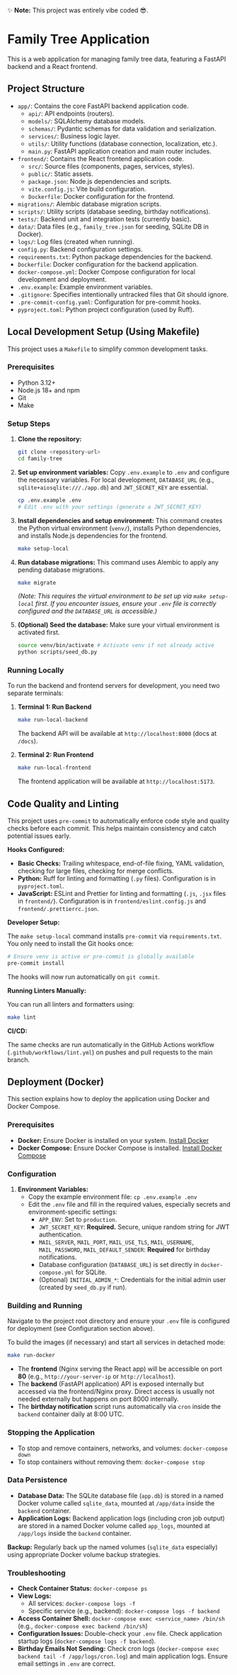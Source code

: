 ✨ **Note:** This project was entirely vibe coded 😎.
# Family Tree Application

This is a web application for managing family tree data, featuring a FastAPI backend and a React frontend.

## Project Structure

- `app/`: Contains the core FastAPI backend application code.
  - `api/`: API endpoints (routers).
  - `models/`: SQLAlchemy database models.
  - `schemas/`: Pydantic schemas for data validation and serialization.
  - `services/`: Business logic layer.
  - `utils/`: Utility functions (database connection, localization, etc.).
  - `main.py`: FastAPI application creation and main router includes.
- `frontend/`: Contains the React frontend application code.
  - `src/`: Source files (components, pages, services, styles).
  - `public/`: Static assets.
  - `package.json`: Node.js dependencies and scripts.
  - `vite.config.js`: Vite build configuration.
  - `Dockerfile`: Docker configuration for the frontend.
- `migrations/`: Alembic database migration scripts.
- `scripts/`: Utility scripts (database seeding, birthday notifications).
- `tests/`: Backend unit and integration tests (currently basic).
- `data/`: Data files (e.g., `family_tree.json` for seeding, SQLite DB in Docker).
- `logs/`: Log files (created when running).
- `config.py`: Backend configuration settings.
- `requirements.txt`: Python package dependencies for the backend.
- `Dockerfile`: Docker configuration for the backend application.
- `docker-compose.yml`: Docker Compose configuration for local development and deployment.
- `.env.example`: Example environment variables.
- `.gitignore`: Specifies intentionally untracked files that Git should ignore.
- `.pre-commit-config.yaml`: Configuration for pre-commit hooks.
- `pyproject.toml`: Python project configuration (used by Ruff).

## Local Development Setup (Using Makefile)

This project uses a `Makefile` to simplify common development tasks.

### Prerequisites

- Python 3.12+
- Node.js 18+ and npm
- Git
- Make

### Setup Steps

1.  **Clone the repository:**
    ```bash
    git clone <repository-url>
    cd family-tree
    ```

2.  **Set up environment variables:**
    Copy `.env.example` to `.env` and configure the necessary variables. For local development, `DATABASE_URL` (e.g., `sqlite+aiosqlite:///./app.db`) and `JWT_SECRET_KEY` are essential.
    ```bash
    cp .env.example .env
    # Edit .env with your settings (generate a JWT_SECRET_KEY)
    ```

3.  **Install dependencies and setup environment:**
    This command creates the Python virtual environment (`venv/`), installs Python dependencies, and installs Node.js dependencies for the frontend.
    ```bash
    make setup-local
    ```

4.  **Run database migrations:**
    This command uses Alembic to apply any pending database migrations.
    ```bash
    make migrate
    ```
    *(Note: This requires the virtual environment to be set up via `make setup-local` first. If you encounter issues, ensure your `.env` file is correctly configured and the `DATABASE_URL` is accessible.)*

5.  **(Optional) Seed the database:**
    Make sure your virtual environment is activated first.
    ```bash
    source venv/bin/activate # Activate venv if not already active
    python scripts/seed_db.py
    ```

### Running Locally

To run the backend and frontend servers for development, you need two separate terminals:

1.  **Terminal 1: Run Backend**
    ```bash
    make run-local-backend
    ```
    The backend API will be available at `http://localhost:8000` (docs at `/docs`).

2.  **Terminal 2: Run Frontend**
    ```bash
    make run-local-frontend
    ```
    The frontend application will be available at `http://localhost:5173`.

## Code Quality and Linting

This project uses `pre-commit` to automatically enforce code style and quality checks before each commit. This helps maintain consistency and catch potential issues early.

**Hooks Configured:**

*   **Basic Checks:** Trailing whitespace, end-of-file fixing, YAML validation, checking for large files, checking for merge conflicts.
*   **Python:** Ruff for linting and formatting (`.py` files). Configuration is in `pyproject.toml`.
*   **JavaScript:** ESLint and Prettier for linting and formatting (`.js`, `.jsx` files in `frontend/`). Configuration is in `frontend/eslint.config.js` and `frontend/.prettierrc.json`.

**Developer Setup:**

The `make setup-local` command installs `pre-commit` via `requirements.txt`. You only need to install the Git hooks once:
```bash
# Ensure venv is active or pre-commit is globally available
pre-commit install
```
The hooks will now run automatically on `git commit`.

**Running Linters Manually:**

You can run all linters and formatters using:
```bash
make lint
```

**CI/CD:**

The same checks are run automatically in the GitHub Actions workflow (`.github/workflows/lint.yml`) on pushes and pull requests to the main branch.

## Deployment (Docker)

This section explains how to deploy the application using Docker and Docker Compose.

### Prerequisites

*   **Docker:** Ensure Docker is installed on your system. [Install Docker](https://docs.docker.com/engine/install/)
*   **Docker Compose:** Ensure Docker Compose is installed. [Install Docker Compose](https://docs.docker.com/compose/install/)

### Configuration

1.  **Environment Variables:**
    *   Copy the example environment file: `cp .env.example .env`
    *   Edit the `.env` file and fill in the required values, especially secrets and environment-specific settings:
        *   `APP_ENV`: Set to `production`.
        *   `JWT_SECRET_KEY`: **Required.** Secure, unique random string for JWT authentication.
        *   `MAIL_SERVER`, `MAIL_PORT`, `MAIL_USE_TLS`, `MAIL_USERNAME`, `MAIL_PASSWORD`, `MAIL_DEFAULT_SENDER`: **Required** for birthday notifications.
        *   Database configuration (`DATABASE_URL`) is set directly in `docker-compose.yml` for SQLite.
        *   (Optional) `INITIAL_ADMIN_*`: Credentials for the initial admin user (created by `seed_db.py` if run).

### Building and Running

Navigate to the project root directory and ensure your `.env` file is configured for deployment (see Configuration section above).

To build the images (if necessary) and start all services in detached mode:
```bash
make run-docker
```
*   The **frontend** (Nginx serving the React app) will be accessible on port **80** (e.g., `http://your-server-ip` or `http://localhost`).
*   The **backend** (FastAPI application) API is exposed internally but accessed via the frontend/Nginx proxy. Direct access is usually not needed externally but happens on port 8000 internally.
*   The **birthday notification** script runs automatically via `cron` inside the `backend` container daily at 8:00 UTC.

### Stopping the Application

*   To stop and remove containers, networks, and volumes: `docker-compose down`
*   To stop containers without removing them: `docker-compose stop`

### Data Persistence

*   **Database Data:** The SQLite database file (`app.db`) is stored in a named Docker volume called `sqlite_data`, mounted at `/app/data` inside the `backend` container.
*   **Application Logs:** Backend application logs (including cron job output) are stored in a named Docker volume called `app_logs`, mounted at `/app/logs` inside the `backend` container.

**Backup:** Regularly back up the named volumes (`sqlite_data` especially) using appropriate Docker volume backup strategies.

### Troubleshooting

*   **Check Container Status:** `docker-compose ps`
*   **View Logs:**
    *   All services: `docker-compose logs -f`
    *   Specific service (e.g., backend): `docker-compose logs -f backend`
*   **Access Container Shell:** `docker-compose exec <service_name> /bin/sh` (e.g., `docker-compose exec backend /bin/sh`)
*   **Configuration Issues:** Double-check your `.env` file. Check application startup logs (`docker-compose logs -f backend`).
*   **Birthday Emails Not Sending:** Check cron logs (`docker-compose exec backend tail -f /app/logs/cron.log`) and main application logs. Ensure email settings in `.env` are correct.
